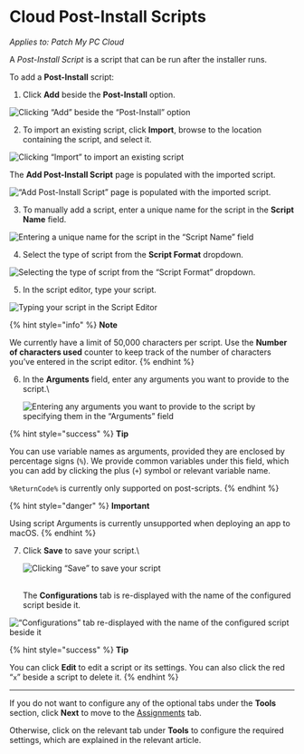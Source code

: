 # Cloud Post-Install Scripts

_Applies to: Patch My PC Cloud_

A _Post-Install Script_ is a script that can be run after the installer runs.

To add a **Post-Install** script:

1. Click **Add** beside the **Post-Install** option.

![Clicking “Add” beside the “Post-Install” option](../../../../../.gitbook/assets/image-\(2606\).png)

2. To import an existing script, click **Import**, browse to the location containing the script, and select it.

![Clicking “Import” to import an existing script](../../../../../.gitbook/assets/image-\(2450\).png)

The **Add Post-Install Script** page is populated with the imported script.

![“Add Post-Install Script” page is populated with the imported script.](../../../../../.gitbook/assets/image-\(2451\).png)

3. To manually add a script, enter a unique name for the script in the **Script Name** field.

![Entering a unique name for the script in the “Script Name” field](../../../../../.gitbook/assets/image-\(2452\).png)

4. Select the type of script from the **Script Format** dropdown.

![Selecting the type of script from the “Script Format” dropdown.](../../../../../.gitbook/assets/image-\(2453\).png)

5. In the script editor, type your script.

![Typing your script in the Script Editor](../../../../../.gitbook/assets/image-\(2455\).png)

{% hint style="info" %}
**Note**

We currently have a limit of 50,000 characters per script. Use the **Number of characters used** counter to keep track of the number of characters you’ve entered in the script editor.
{% endhint %}

6.  In the **Arguments** field, enter any arguments you want to provide to the script.\\

    ![Entering any arguments you want to provide to the script by specifying them in the “Arguments” field](../../../../../.gitbook/assets/image-\(2456\).png)

{% hint style="success" %}
**Tip**

You can use variable names as arguments, provided they are enclosed by percentage signs (`%`). We provide common variables under this field, which you can add by clicking the plus (`+`) symbol or relevant variable name.

`%ReturnCode%` is currently only supported on post-scripts.
{% endhint %}

{% hint style="danger" %}
**Important**

Using script Arguments is currently unsupported when deploying an app to macOS.
{% endhint %}

7.  Click **Save** to save your script.\\

    ![Clicking “Save” to save your script](../../../../../.gitbook/assets/image-\(2457\).png)

    \
    The **Configurations** tab is re-displayed with the name of the configured script beside it.

![“Configurations” tab re-displayed with the name of the configured script beside it](../../../../../.gitbook/assets/image-\(94\).png)

{% hint style="success" %}
**Tip**

You can click **Edit** to edit a script or its settings. You can also click the red “`x`” beside a script to delete it.
{% endhint %}

***

If you do not want to configure any of the optional tabs under the **Tools** section, click **Next** to move to the [Assignments](../../cloud-assignments-deployment-tab.md) tab.

Otherwise, click on the relevant tab under **Tools** to configure the required settings, which are explained in the relevant article.
